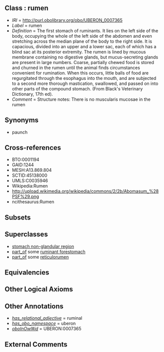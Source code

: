 
## Class : rumen

 * *IRI* = http://purl.obolibrary.org/obo/UBERON_0007365
 * *Label* = rumen
 * *Definition* = The first stomach of ruminants. It lies on the left side of the body, occupying the whole of the left side of the abdomen and even stretching across the median plane of the body to the right side. It is capacious, divided into an upper and a lower sac, each of which has a blind sac at its posterior extremity. The rumen is lined by mucous membrane containing no digestive glands, but mucus-secreting glands are present in large numbers. Coarse, partially chewed food is stored and churned in the rumen until the animal finds circumstances convenient for rumination. When this occurs, little balls of food are regurgitated through the esophagus into the mouth, and are subjected to a second more thorough mastication, swallowed, and passed on into other parts of the compound stomach. (From Black's Veterinary Dictionary, 17th ed).
 * *Comment* = Structure notes: There is no muscularis mucosae in the rumen

## Synonyms

 * paunch

## Cross-references

 * BTO:0001194
 * GAID:1244
 * MESH:A13.869.804
 * SCTID:45138000
 * UMLS:C0035946
 * Wikipedia:Rumen
 * http://upload.wikimedia.org/wikipedia/commons/2/2b/Abomasum_%28PSF%29.png
 * ncithesaurus:Rumen

## Subsets


## Superclasses

 * [stomach non-glandular region](../../UBERON/54/UBERON_0011954.md)
 * [part_of](../../BFO/50/BFO_0000050.md) some [ruminant forestomach](../../UBERON/59/UBERON_0007359.md)
 * [part_of](../../BFO/50/BFO_0000050.md) some [reticulorumen](../../UBERON/64/UBERON_0007364.md)

## Equivalencies


## Other Logical Axioms


## Other Annotations

 * *[has_relational_adjective](../../UBPROP/07/UBPROP_0000007.md)* = ruminal
 * *[has_obo_namespace](../../ce/oboInOwl#hasOBONamespace.md)* = uberon
 * *[oboInOwl#id](../../id/oboInOwl#id.md)* = UBERON:0007365

## External Comments


